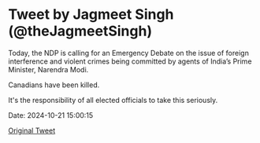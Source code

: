 # Tweet by Jagmeet Singh (@theJagmeetSingh)

Today, the NDP is calling for an Emergency Debate on the issue of foreign interference and violent crimes being committed by agents of India’s Prime Minister, Narendra Modi.

Canadians have been killed.

It's the responsibility of all elected officials to take this seriously.

Date: 2024-10-21 15:00:15

[Original Tweet](https://x.com/theJagmeetSingh/status/1848378774074900784)
